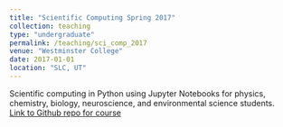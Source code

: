 ```yaml
---
title: "Scientific Computing Spring 2017"
collection: teaching
type: "undergraduate"
permalink: /teaching/sci_comp_2017
venue: "Westminster College"
date: 2017-01-01
location: "SLC, UT"
---
```


Scientific computing in Python using Jupyter Notebooks for physics, chemistry, biology, neuroscience, and environmental science students.  
[Link to Github repo for course](https://github.com/nerdcommander/scientific_computing_2017)
